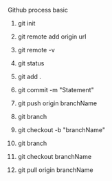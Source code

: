Github process basic

1. git init
2. git remote add origin url
3. git remote -v
4. git status
5. git add .
6. git commit -m "Statement"
7. git push origin branchName
8. git branch

9. git checkout -b "branchName"
10. git branch

11. git checkout branchName
12. git pull origin branchName
